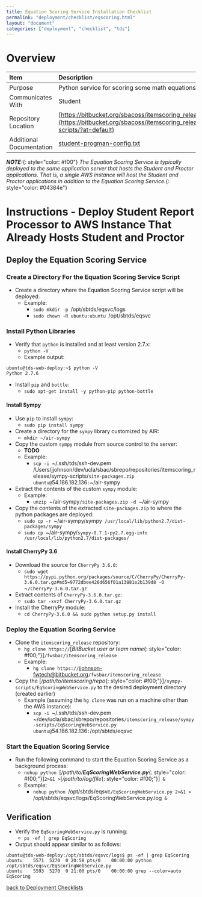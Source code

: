 ```yaml
---
title: Equation Scoring Service Installation Checklist
permalink: "deployment/checklist/eqscoring.html"
layout: "document"
categories: ["deployment", "checklist", "tds"]
---
```


# Overview

| Item | Description |
|:-----|:------------|
| Purpose | Python service for scoring some math equations |
| Communicates With | Student |
| Repository Location | [https://bitbucket.org/sbacoss/itemscoring_release/sympy-scripts](https://bitbucket.org/sbacoss/itemscoring_release/src/50919ffcdb29d6f5bb42b65433de90971a0b8c7f/sympy-scripts/?at=default) |
| Additional Documentation | [student-progman-config.txt](https://bitbucket.org/sbacoss/student_release/src/a5de012d932d58a2cf1e29c06fd8047fcbce1a00/Documents/Installation/student-progman-config.txt?at=default) |

***NOTE:***{: style="color: #f00"} *The Equation Scoring Service is typically deployed to the same application server that hosts the Student and Proctor applications.  That is, a single AWS instance will host the Student and Proctor applications in addition to the Equation Scoring Service.*{: style="color: #04384e"}

# Instructions - Deploy Student Report Processor to AWS Instance That Already Hosts Student and Proctor

## Deploy the Equation Scoring Service

### Create a Directory For the Equation Scoring Service Script
* Create a directory where the Equation Scoring Service script will be deployed:
  * Example:
    * `sudo mkdir -p `<span class="placeholder-example">/opt/sbtds/eqsvc/logs</span>
    * `sudo chown -R ubuntu:ubuntu `<span class="placeholder-example">/opt/sbtds/eqsvc</span>

### Install Python Libraries
* Verify that `python` is installed and at least version 2.7.x:
  * `python -V`
  * Example output:

~~~~
ubuntu@tds-web-deploy:~$ python -V
Python 2.7.6
~~~~

* Install `pip` and `bottle`:
  * `sudo apt-get install -y python-pip python-bottle`

#### Install Sympy
* Use `pip` to install `sympy`:
  * `sudo pip install sympy`
* Create a directory for the `sympy` library customized by AIR:
  * `mkdir ~/air-sympy`
* Copy the custom `sympy` module from source control to the server:
  * **TODO**
  * Example:
    * `scp -i `<span class="placeholder-example">~/.ssh/tds/ssh-dev.pem</span>` `<span class="placeholder-example">/Users/jjohnson/dev/ucla/sbac/sbrepo/repositories/itemscoring_release/sympy-scripts/</span>`site-packages.zip ubuntu@`<span class="placeholder-example">54.186.182.136</span>`:`<span class="placeholder-example">~/air-sympy</span>
* Extract the contents of the custom `sympy` module:
  * Example:
    * `unzip `<span class="placeholder-example">~/air-sympy</span>`/site-packages.zip -d `<span class="placeholder-example">~/air-sympy</span>
* Copy the contents of the extracted `site-packages.zip` to where the python packages are deployed:
  * `sudo cp -r `<span class="placeholder-example">~/air-sympy/sympy</span>` /usr/local/lib/python2.7/dist-packages/sympy`
  * `sudo cp `<span class="placeholder-example">~/air-sympy/</span>`sympy-0.7.1-py2.7.egg-info /usr/local/lib/python2.7/dist-packages/`

#### Install CherryPy 3.6
  * Download the source for `CherryPy 3.6.0`:
    * `sudo wget https://pypi.python.org/packages/source/C/CherryPy/CherryPy-3.6.0.tar.gz#md5=9772dbee426d656f01a13881e2b139d8 -O `<span class="placeholder-example">~</span>`/CherryPy-3.6.0.tar.gz`
  * Extract contents of `CherryPy-3.6.0.tar.gz`:
    * `sudo tar -xvzf CherryPy-3.6.0.tar.gz`
  * Install the CherryPy module:
    * `cd CherryPy-3.6.0 && sudo python setup.py install`

### Deploy the Equation Scoring Service
* Clone the `itemscoring_release` repository:
  * `hg clone https://`[*BitBucket user or team name*{: style="color: #f00;"}]`/fwsbac/itemscoring_release`
  * Example:
    * `hg clone https://`<span class="placeholder-example">jjohnson-fwtech@bitbucket.org</span>`/fwsbac/itemscoring_release`
* Copy the [*/path/to/itemscoring/repo*{: style="color: #f00;"}]`/sympy-scripts/EqScoringWebService.py` to the desired deployment directory (created earlier)
  * Example (assuming the `hg clone` was run on a machine other than the AWS instance):
    * `scp -i `<span class="placeholder-example">~/.ssh/tds/ssh-dev.pem</span>` `<span class="placeholder-example">~/dev/ucla/sbac/sbrepo/repositories</span>`/itemscoring_release/sympy-scripts/EqScoringWebService.py ubuntu@`<span class="placeholder-example">54.186.182.136</span>`:`<span class="placeholder-example">/opt/sbtds/eqsvc</span>

### Start the Equation Scoring Service
* Run the following command to start the Equation Scoring Service as a background process:
  * `nohup python `[*/path/to/**EqScoringWebService.py***{: style="color: #f00;"}]` 2>&1 > `[*/path/to/log/file*{: style="color: #f00;"}]` &`
  * Example:
    * `nohup python `<span class="placeholder-example">/opt/sbtds/eqsvc</span>`/EqScoringWebService.py 2>&1 > `<span class="placeholder-example">/opt/sbtds/eqsvc/logs/EqScoringWebService.py.log</span>` &`

## Verification
* Verify the `EqScoringWebService.py` is running:
  * `ps -ef | grep EqScoring`
* Output should appear similar to as follows:

<div class="highlighter-rouge">
<pre class="highlight">
<code>ubuntu@tds-web-deploy:/opt/sbtds/eqsvc/logs$ ps -ef | grep EqScoring
ubuntu    5571  5270  0 20:58 pts/0    00:00:00 python <span class="placeholder-example">/opt/sbtds/eqsvc</span>/EqScoringWebService.py
ubuntu    5593  5270  0 21:00 pts/0    00:00:00 grep --color=auto EqScoring</code>
</pre>
</div>


[back to Deployment Checklists](index.html)